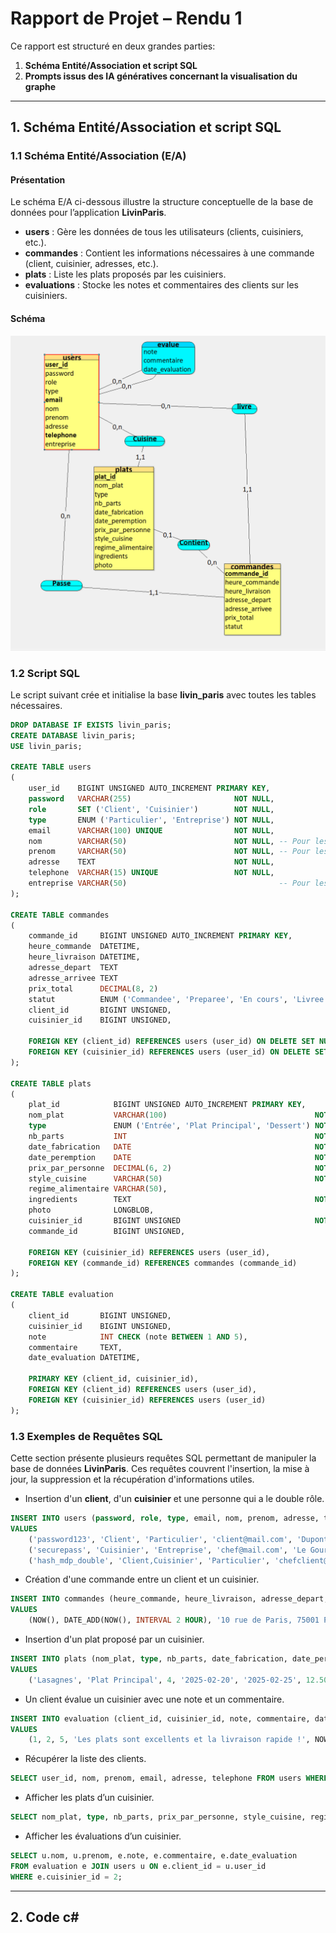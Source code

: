 ﻿# Rapport de Projet – Rendu 1

Ce rapport est structuré en deux grandes parties:
1. **Schéma Entité/Association et script SQL**
2. **Prompts issus des IA génératives concernant la visualisation du graphe**


---

## 1. Schéma Entité/Association et script SQL

### 1.1 Schéma Entité/Association (E/A)

#### Présentation
Le schéma E/A ci-dessous illustre la structure conceptuelle de la base de données pour l’application **LivinParis**.
- **users** : Gère les données de tous les utilisateurs (clients, cuisiniers, etc.).
- **commandes** : Contient les informations nécessaires à une commande (client, cuisinier, adresses, etc.).
- **plats** : Liste les plats proposés par les cuisiniers.
- **evaluations** : Stocke les notes et commentaires des clients sur les cuisiniers.

#### Schéma

![](/Files/SchemaEA.png "Schéma entités associations")

### 1.2 Script SQL

Le script suivant crée et initialise la base **livin_paris** avec toutes les tables nécessaires.

```sql
DROP DATABASE IF EXISTS livin_paris;
CREATE DATABASE livin_paris;
USE livin_paris;

CREATE TABLE users
(
    user_id    BIGINT UNSIGNED AUTO_INCREMENT PRIMARY KEY,
    password   VARCHAR(255)                       NOT NULL,
    role       SET ('Client', 'Cuisinier')        NOT NULL,
    type       ENUM ('Particulier', 'Entreprise') NOT NULL,
    email      VARCHAR(100) UNIQUE                NOT NULL,
    nom        VARCHAR(50)                        NOT NULL, -- Pour les entreprises contient le nom du contact
    prenom     VARCHAR(50)                        NOT NULL, -- Pour les entreprises contient le prenom du contact
    adresse    TEXT                               NOT NULL,
    telephone  VARCHAR(15) UNIQUE                 NOT NULL,
    entreprise VARCHAR(50)                                  -- Pour les entreprises contient le nom de l'entreprise, NULL pour les particuliers
);

CREATE TABLE commandes
(
    commande_id     BIGINT UNSIGNED AUTO_INCREMENT PRIMARY KEY,
    heure_commande  DATETIME,
    heure_livraison DATETIME,
    adresse_depart  TEXT                                                            NOT NULL, -- Permet de figer une fois la commande réalisée
    adresse_arrivee TEXT                                                            NOT NULL,
    prix_total      DECIMAL(8, 2)                                                   NOT NULL, -- Pourrait etre recalculer
    statut          ENUM ('Commandee', 'Preparee', 'En cours', 'Livree', 'Annulee') NOT NULL,
    client_id       BIGINT UNSIGNED,
    cuisinier_id    BIGINT UNSIGNED,

    FOREIGN KEY (client_id) REFERENCES users (user_id) ON DELETE SET NULL,
    FOREIGN KEY (cuisinier_id) REFERENCES users (user_id) ON DELETE SET NULL
);

CREATE TABLE plats
(
    plat_id            BIGINT UNSIGNED AUTO_INCREMENT PRIMARY KEY,
    nom_plat           VARCHAR(100)                                 NOT NULL,
    type               ENUM ('Entrée', 'Plat Principal', 'Dessert') NOT NULL,
    nb_parts           INT                                          NOT NULL,
    date_fabrication   DATE                                         NOT NULL,
    date_peremption    DATE                                         NOT NULL,
    prix_par_personne  DECIMAL(6, 2)                                NOT NULL,
    style_cuisine      VARCHAR(50)                                  NOT NULL, -- ENUM ?
    regime_alimentaire VARCHAR(50),                                           -- SET ? null si pas de regime
    ingredients        TEXT                                         NOT NULL,
    photo              LONGBLOB,
    cuisinier_id       BIGINT UNSIGNED                              NOT NULL,
    commande_id        BIGINT UNSIGNED,                                       -- Null si le plat n'a pas été commandé

    FOREIGN KEY (cuisinier_id) REFERENCES users (user_id),
    FOREIGN KEY (commande_id) REFERENCES commandes (commande_id)
);

CREATE TABLE evaluation
(
    client_id       BIGINT UNSIGNED,
    cuisinier_id    BIGINT UNSIGNED,
    note            INT CHECK (note BETWEEN 1 AND 5),
    commentaire     TEXT,
    date_evaluation DATETIME,
    
    PRIMARY KEY (client_id, cuisinier_id),
    FOREIGN KEY (client_id) REFERENCES users (user_id),
    FOREIGN KEY (cuisinier_id) REFERENCES users (user_id)
);
```
### 1.3 Exemples de Requêtes SQL

Cette section présente plusieurs requêtes SQL permettant de manipuler la base de données **LivinParis**. 
Ces requêtes couvrent l'insertion, la mise à jour, la suppression et la récupération d'informations utiles.

- Insertion d'un **client**, d'un **cuisinier** et une personne qui a le double rôle.

```sql
INSERT INTO users (password, role, type, email, nom, prenom, adresse, telephone, entreprise)
VALUES
    ('password123', 'Client', 'Particulier', 'client@mail.com', 'Dupont', 'Jean', '10 rue de Paris, 75001 Paris', '0601020304', NULL),
    ('securepass', 'Cuisinier', 'Entreprise', 'chef@mail.com', 'Le Gourmet', 'Michel', '20 avenue de Lyon, 75002 Paris', '0605060708', 'Restaurant Le Gourmet'),
    ('hash_mdp_double', 'Client,Cuisinier', 'Particulier', 'chefclient@example.com', 'Durand', 'Alice', '5 Rue des Lilas, 75015 Paris', '0622334455', NULL);
```

- Création d'une commande entre un client et un cuisinier.

```sql
INSERT INTO commandes (heure_commande, heure_livraison, adresse_depart, adresse_arrivee, prix_total, statut, client_id, cuisinier_id)
VALUES
    (NOW(), DATE_ADD(NOW(), INTERVAL 2 HOUR), '10 rue de Paris, 75001 Paris', '30 boulevard Haussmann, 75009 Paris', 25.50, 'Commandee', 1, 2);
```

- Insertion d'un plat proposé par un cuisinier.

```sql
INSERT INTO plats (nom_plat, type, nb_parts, date_fabrication, date_peremption, prix_par_personne, style_cuisine, regime_alimentaire, ingredients, cuisinier_id)
VALUES
    ('Lasagnes', 'Plat Principal', 4, '2025-02-20', '2025-02-25', 12.50, 'Italienne', 'Végétarien', 'Pâtes, tomate, fromage, béchamel', 2);
```

- Un client évalue un cuisinier avec une note et un commentaire.

```sql
INSERT INTO evaluation (client_id, cuisinier_id, note, commentaire, date_evaluation)
VALUES
    (1, 2, 5, 'Les plats sont excellents et la livraison rapide !', NOW());
```

- Récupérer la liste des clients.

```sql
SELECT user_id, nom, prenom, email, adresse, telephone FROM users WHERE role = 'Client';
```

- Afficher les plats d’un cuisinier.

```sql
SELECT nom_plat, type, nb_parts, prix_par_personne, style_cuisine, regime_alimentaire FROM plats WHERE cuisinier_id = 2;
```

- Afficher les évaluations d’un cuisinier.

```sql
SELECT u.nom, u.prenom, e.note, e.commentaire, e.date_evaluation
FROM evaluation e JOIN users u ON e.client_id = u.user_id
WHERE e.cuisinier_id = 2;
```
---
## 2. Code c#





